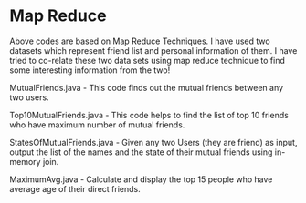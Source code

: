 # Map Reduce 

Above codes are based on Map Reduce Techniques. 
I have used two datasets which represent friend list and personal information of them. I have tried to co-relate these two data sets using map reduce technique to find some interesting information from the two!  

MutualFriends.java - 
This code finds out the mutual friends between any two users.

Top10MutualFriends.java -
This code helps to find the list of top 10 friends who have maximum number of mutual friends.

StatesOfMutualFriends.java - 
Given any two Users (they are friend) as input, output the list of the names and the state of their mutual friends using in-memory join.

MaximumAvg.java -
Calculate and display the top 15 people who have average age of their direct friends.
